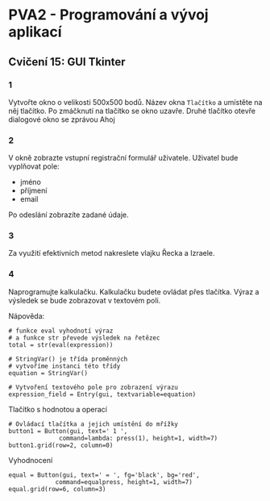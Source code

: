 # PVA2 - Programování a vývoj aplikací
## Cvičení 15: GUI Tkinter

### 1
Vytvořte okno o velikosti  500x500 bodů. Název okna `Tlačítko` a umístěte na něj tlačítko.
Po zmáčknutí na tlačítko se okno uzavře.
Druhé tlačítko otevře dialogové okno se zprávou Ahoj

### 2
V okně zobrazte vstupní registrační formulář uživatele. Uživatel bude vyplňovat pole:
* jméno
* příjmení
* email

Po odeslání zobrazíte zadané údaje. 

### 3

Za využití efektivních metod nakreslete vlajku Řecka a Izraele.


### 4
Naprogramujte kalkulačku. Kalkulačku budete ovládat přes tlačítka. Výraz a výsledek se bude zobrazovat v textovém poli.

Nápověda:

```
# funkce eval vyhodnotí výraz
# a funkce str převede výsledek na řetězec
total = str(eval(expression))
```

```
# StringVar() je třída proměnných
# vytvoříme instanci této třídy
equation = StringVar()

# Vytvoření textového pole pro zobrazení výrazu
expression_field = Entry(gui, textvariable=equation)
```


Tlačítko s hodnotou a operací
```
# Ovládací tlačítka a jejich umístění do mřížky
button1 = Button(gui, text=' 1 ',
              command=lambda: press(1), height=1, width=7)
button1.grid(row=2, column=0)
```

Vyhodnocení
```
equal = Button(gui, text=' = ', fg='black', bg='red',
             command=equalpress, height=1, width=7)
equal.grid(row=6, column=3)
```

